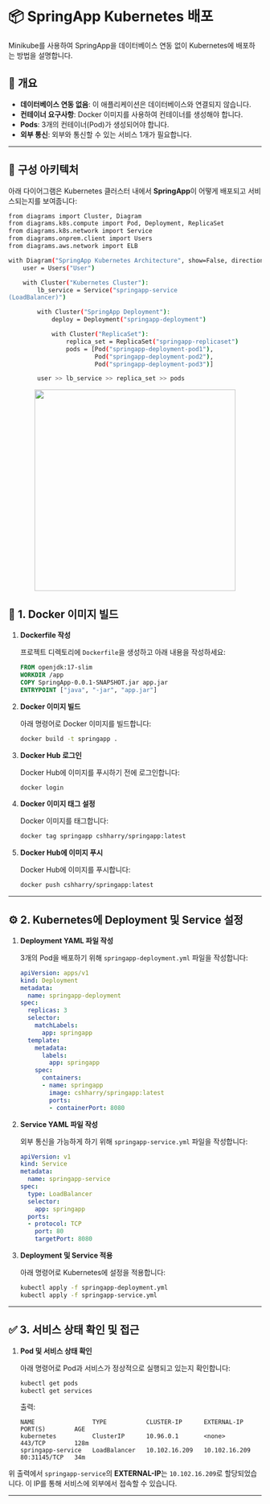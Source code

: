 
# 📦 SpringApp Kubernetes 배포

Minikube를 사용하여 SpringApp을 데이터베이스 연동 없이 Kubernetes에 배포하는 방법을 설명합니다.

## 🎯 개요
- **데이터베이스 연동 없음**: 이 애플리케이션은 데이터베이스와 연결되지 않습니다.
- **컨테이너 요구사항**: Docker 이미지를 사용하여 컨테이너를 생성해야 합니다.
- **Pods**: 3개의 컨테이너(Pod)가 생성되어야 합니다.
- **외부 통신**: 외부와 통신할 수 있는 서비스 1개가 필요합니다.

---

## 📑 구성 아키텍처

아래 다이어그램은 Kubernetes 클러스터 내에서 **SpringApp**이 어떻게 배포되고 서비스되는지를 보여줍니다:

```bash
from diagrams import Cluster, Diagram
from diagrams.k8s.compute import Pod, Deployment, ReplicaSet
from diagrams.k8s.network import Service
from diagrams.onprem.client import Users
from diagrams.aws.network import ELB

with Diagram("SpringApp Kubernetes Architecture", show=False, direction="LR"):
    user = Users("User")

    with Cluster("Kubernetes Cluster"):
        lb_service = Service("springapp-service
(LoadBalancer)")

        with Cluster("SpringApp Deployment"):
            deploy = Deployment("springapp-deployment")

            with Cluster("ReplicaSet"):
                replica_set = ReplicaSet("springapp-replicaset")
                pods = [Pod("springapp-deployment-pod1"),
                        Pod("springapp-deployment-pod2"),
                        Pod("springapp-deployment-pod3")]

        user >> lb_service >> replica_set >> pods
```

<p align="center">
  <img src="https://github.com/user-attachments/assets/6e7165f6-9e8f-4105-b3be-b9494dbf25e2" width="400"/>
</p>




## 🚀 1. Docker 이미지 빌드

1. **Dockerfile 작성**

   프로젝트 디렉토리에 `Dockerfile`을 생성하고 아래 내용을 작성하세요:

   ```dockerfile
   FROM openjdk:17-slim
   WORKDIR /app
   COPY SpringApp-0.0.1-SNAPSHOT.jar app.jar
   ENTRYPOINT ["java", "-jar", "app.jar"]
   ```

2. **Docker 이미지 빌드**

   아래 명령어로 Docker 이미지를 빌드합니다:

   ```bash
   docker build -t springapp .
   ```

3. **Docker Hub 로그인**

   Docker Hub에 이미지를 푸시하기 전에 로그인합니다:

   ```bash
   docker login
   ```

4. **Docker 이미지 태그 설정**

   Docker 이미지를 태그합니다:

   ```bash
   docker tag springapp cshharry/springapp:latest
   ```

5. **Docker Hub에 이미지 푸시**

   Docker Hub에 이미지를 푸시합니다:

   ```bash
   docker push cshharry/springapp:latest
   ```

---

## ⚙️ 2. Kubernetes에 Deployment 및 Service 설정

1. **Deployment YAML 파일 작성**

   3개의 Pod을 배포하기 위해 `springapp-deployment.yml` 파일을 작성합니다:

   ```yaml
   apiVersion: apps/v1
   kind: Deployment
   metadata:
     name: springapp-deployment
   spec:
     replicas: 3
     selector:
       matchLabels:
         app: springapp
     template:
       metadata:
         labels:
           app: springapp
       spec:
         containers:
         - name: springapp
           image: cshharry/springapp:latest
           ports:
           - containerPort: 8080
   ```

2. **Service YAML 파일 작성**

   외부 통신을 가능하게 하기 위해 `springapp-service.yml` 파일을 작성합니다:

   ```yaml
   apiVersion: v1
   kind: Service
   metadata:
     name: springapp-service
   spec:
     type: LoadBalancer
     selector:
       app: springapp
     ports:
     - protocol: TCP
       port: 80
       targetPort: 8080
   ```

3. **Deployment 및 Service 적용**

   아래 명령어로 Kubernetes에 설정을 적용합니다:

   ```bash
   kubectl apply -f springapp-deployment.yml
   kubectl apply -f springapp-service.yml
   ```

---

## ✅ 3. 서비스 상태 확인 및 접근

1. **Pod 및 서비스 상태 확인**

   아래 명령어로 Pod과 서비스가 정상적으로 실행되고 있는지 확인합니다:

   ```bash
   kubectl get pods
   kubectl get services
   ```
    출력:
    ```
    NAME                TYPE           CLUSTER-IP      EXTERNAL-IP     PORT(S)        AGE
    kubernetes          ClusterIP      10.96.0.1       <none>          443/TCP        128m
    springapp-service   LoadBalancer   10.102.16.209   10.102.16.209   80:31145/TCP   34m
    ```

위 출력에서 `springapp-service`의 **EXTERNAL-IP**는 `10.102.16.209`로 할당되었습니다. 이 IP를 통해 서비스에 외부에서 접속할 수 있습니다.

---

